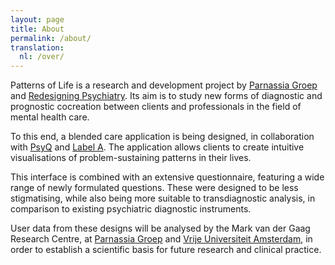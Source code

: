 ```yaml
---
layout: page
title: About
permalink: /about/
translation:
  nl: /over/
---
```


Patterns of Life is a research and development project by [Parnassia Groep] and
[Redesigning Psychiatry]. Its aim is to study new forms of diagnostic and
prognostic cocreation between clients and professionals in the field of mental
health care.

To this end, a blended care application is being designed, in collaboration
with [PsyQ] and [Label A]. The application allows clients to create intuitive
visualisations of problem-sustaining patterns in their lives.

This interface is combined with an extensive questionnaire, featuring a wide
range of newly formulated questions. These were designed to be less
stigmatising, while also being more suitable to transdiagnostic analysis, in
comparison to existing psychiatric diagnostic instruments.

User data from these designs will be analysed by the Mark van der Gaag Research
Centre, at [Parnassia Groep] and [Vrije Universiteit Amsterdam], in order to
establish a scientific basis for future research and clinical practice.

[Parnassia Groep]: https://www.parnassiagroep.nl
[Redesigning Psychiatry]: https://www.redesigningpsychiatry.org
[PsyQ]: https://www.psyq.nl/
[Label A]: https://www.labela.nl/
[Vrije Universiteit Amsterdam]: https://vu.nl/en/
